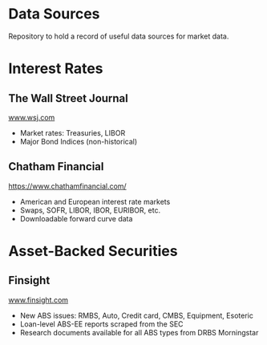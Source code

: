 # Data Sources

Repository to hold a record of useful data sources for market data.

# Interest Rates 

## The Wall Street Journal 
www.wsj.com
* Market rates: Treasuries, LIBOR 
* Major Bond Indices (non-historical)

## Chatham Financial 
https://www.chathamfinancial.com/
* American and European interest rate markets 
* Swaps, SOFR, LIBOR, IBOR, EURIBOR, etc.
* Downloadable forward curve data 

# Asset-Backed Securities

## Finsight
www.finsight.com
* New ABS issues: RMBS, Auto, Credit card, CMBS, Equipment, Esoteric
* Loan-level ABS-EE reports scraped from the SEC 
* Research documents available for all ABS types from DRBS Morningstar
